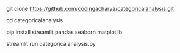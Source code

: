 git clone https://github.com/codingacharya/categoricalanalysis.git

cd categoricalanalysis

pip install streamlit pandas seaborn matplotlib

streamlit run categoricalanalysis.py
